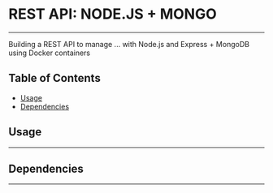 # REST API: NODE.JS + MONGO

---

Building a REST API to manage ... with Node.js and Express + MongoDB
using Docker containers

## Table of Contents

- [Usage](#Usage)
- [Dependencies](#Dependecies)

## Usage

---

## Dependencies

---
